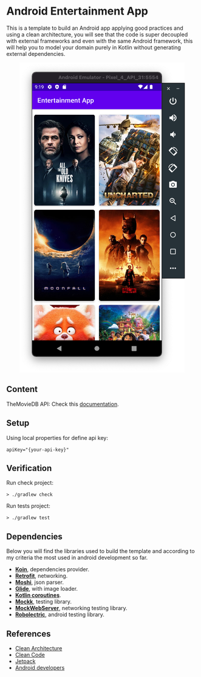# Android Entertainment App

This is a template to build an Android app applying good practices and using a clean architecture,
you will see that the code is super decoupled with external frameworks and even with the same
Android framework, this will help you to model your domain purely in Kotlin without generating
external dependencies.

[//]: # (Screenshot)
<p align="center">

  <img wight="280" src="https://github.com/santimattius/android-entertainment-app/blob/master/screenshoot/entertainment_app.png?raw=true" alt="App Capture"/>

</p>

## Content

TheMovieDB API: Check this [documentation](https://www.themoviedb.org/documentation/api).

## Setup

Using local properties for define api key:

```properties
apiKey="{your-api-key}"
```

## Verification

Run check project:

```shell
> ./gradlew check
```

Run tests project:

```shell
> ./gradlew test
```

## Dependencies

Below you will find the libraries used to build the template and according to my criteria the most
used in android development so far.

- **[Koin](https://insert-koin.io/)**, dependencies provider.
- **[Retrofit](https://square.github.io/retrofit/)**, networking.
- **[Moshi](https://github.com/square/moshi)**, json parser.
- **[Glide](https://github.com/bumptech/glide)**, with image loader.
- **[Kotlin coroutines](https://kotlinlang.org/docs/reference/coroutines-overview.html)**.
- **[Mockk](https://mockk.io/)**, testing library.
- **[MockWebServer](https://github.com/square/okhttp/tree/master/mockwebserver)**, networking testing library.
- **[Robolectric](http://robolectric.org/)**, android testing library.

## References

- [Clean Architecture](https://blog.cleancoder.com/uncle-bob/2012/08/13/the-clean-architecture.html)
- [Clean Code](https://blog.cleancoder.com/)
- [Jetpack](https://developer.android.com/jetpack?gclid=CjwKCAjw7diEBhB-EiwAskVi13xJGdb6SCxqntF3pNt6JQ4ulvEQsB9JelBK2OIG5P0cePTCcsOksBoCk1sQAvD_BwE&gclsrc=aw.ds)
- [Android developers](https://developer.android.com/)

